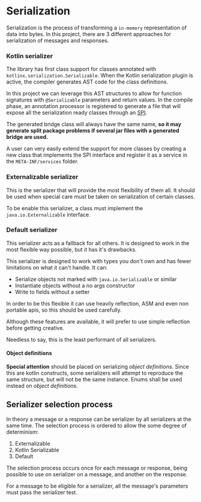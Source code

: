 # Serialization

Serialization is the process of transforming a `in-memory` representation of data into bytes. In this project, there are
3 different approaches for serialization of messages and responses.

### Kotlin serializer

The library has first class support for classes annotated with `kotlinx.serialization.Serializable`. When the
Kotlin serialization plugin is active, the compiler generates AST code for the class definitions.

In this project we can leverage this AST structures to allow for function signatures with `@Serializable` parameters
and return values. In the compile phase, an annotation processor is registered to generate a file that will expose
all the serialization ready classes through an [SPI](../processor/processor-api/src/main/kotlin/pt/pak3nuh/hollywood/processor/api/Serializers.kt).

The generated bridge class will always have the same name, **so it may generate split package problems if several jar files
with a generated bridge are used.**

A user can very easily extend the support for more classes by creating a new class that implements the SPI interface and
register it as a service in the `META-INF/services` folder.

### Externalizable serializer

This is the serializer that will provide the most flexibility of them all. It should be used when special care must be
taken on serialization of certain classes.

To be enable this serializer, a class must implement the `java.io.Externalizable` interface.

### Default serializer

This serializer acts as a fallback for all others. It is designed to work in the most flexible
way possible, but it has it's drawbacks.

This serializer is designed to work with types you don't own and has fewer limitations on 
what it can't handle. It can:
- Serialize objects not marked with `java.io.Serializable` or similar
- Instantiate objects without a no args constructor
- Write to fields without a setter

In order to be this flexible it can use heavily reflection, ASM and even non portable apis,
so this should be used carefully.

Although these features are available, it will prefer to use simple reflection before getting
creative.

Needless to say, this is the least performant of all serializers.

#### Object definitions

**Special attention** should be placed on serializing _object definitions_. Since this are
kotlin constructs, some serializers will attempt to reproduce the same structure, but
will not be the same instance. Enums shall be used instead on _object definitions_.

## Serializer selection process

In theory a message or a response can be serializer by all serializers at the same time.
The selection process is ordered to allow the some degree of determinism:

1. Externalizable
2. Kotlin Serializable
3. Default

The selection process occurs once for each message or response, being possible to use on serializer on a message, and another
on the response.

For a message to be eligible for a serializer, all the message's parameters must pass the serializer test.